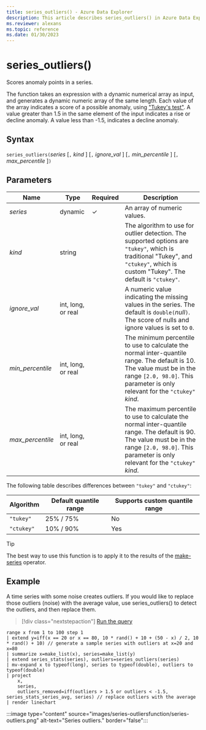```yaml
---
title: series_outliers() - Azure Data Explorer
description: This article describes series_outliers() in Azure Data Explorer.
ms.reviewer: alexans
ms.topic: reference
ms.date: 01/30/2023
---
```

# series_outliers()

Scores anomaly points in a series.

The function takes an expression with a dynamic numerical array as input, and generates a dynamic numeric array of the same length. Each value of the array indicates a score of a possible anomaly, using ["Tukey's test"](https://en.wikipedia.org/wiki/Outlier#Tukey's_fences). A value greater than 1.5 in the same element of the input indicates a rise or decline anomaly. A value less than -1.5, indicates a decline anomaly.

## Syntax

`series_outliers(`*series* [`,` *kind* ] [`,` *ignore_val* ] [`,` *min_percentile* ] [`,` *max_percentile* ]`)`

## Parameters

| Name | Type | Required | Description |
|--|--|--|--|
| *series* | dynamic | &check; | An array of numeric values.|
| *kind* | string | | The algorithm to use for outlier detection. The supported options are `"tukey"`, which is traditional "Tukey", and  `"ctukey"`, which is custom "Tukey". The default is `"ctukey"`.|
| *ignore_val* | int, long, or real | | A numeric value indicating the missing values in the series. The default is `double(`*null*`)`. The score of nulls and ignore values is set to `0`.|
| *min_percentile* | int, long, or real | | The minimum percentile to use to calculate the normal inter-quantile range. The default is 10. The value must be in the range `[2.0, 98.0]`. This parameter is only relevant for the `"ctukey"` *kind*.|
| *max_percentile* | int, long, or real | | The maximum percentile to use to calculate the normal inter-quantile range. The default is 90. The value must be in the range `[2.0, 98.0]`. This parameter is only relevant for the `"ctukey"` *kind*.|

The following table describes differences between `"tukey"` and `"ctukey"`:

| Algorithm | Default quantile range | Supports custom quantile range |
|-----------|----------------------- |--------------------------------|
| `"tukey"` | 25% / 75%              | No                             |
| `"ctukey"`| 10% / 90%              | Yes                            |

> [!TIP]
> The best way to use this function is to apply it to the results of the [make-series](make-seriesoperator.md) operator.

## Example

A time series with some noise creates outliers. If you would like to replace those outliers (noise) with the average value, use series_outliers() to detect the outliers, and then replace them.

> [!div class="nextstepaction"]
> <a href="https://dataexplorer.azure.com/clusters/help/databases/Samples?query=H4sIAAAAAAAAA2VR0XKCQAx89yv2ESpWdMYZH0p/hblKwGs5jslFenb68Y0gakdeyG6ySW7DpmsIETV7hw3EY5PnCEK9osUvKAp1Fc6FreskoiiwzeEZY7jPMy3HC9h0VZJieUFLJLscK8QUa2yfC5Reo6GO2AjBIBjXt4RAbCng28oR/iStJQ4wgljoQFVrsM91oXByzrD90aULZ76obG2QJKbZtcMDeU7vD5iSZRAjIZmASuZBxTU947lC9W5YUezHBS7uyLknXyet75rbyAe+8qePlh46P+e0Z8/+kw6ygH4xG39TpymetSWT8wNVo/e3hu/YvO4uJ7gxb1gplf17Y3kFZmjmxGg8U9+aA93Fo+Fy1EsMepGGdD1Ww4jR2o4OR8PyB1kERXkkAgAA" target="_blank">Run the query</a>

```kusto
range x from 1 to 100 step 1 
| extend y=iff(x == 20 or x == 80, 10 * rand() + 10 + (50 - x) / 2, 10 * rand() + 10) // generate a sample series with outliers at x=20 and x=80
| summarize x=make_list(x), series=make_list(y)
| extend series_stats(series), outliers=series_outliers(series)
| mv-expand x to typeof(long), series to typeof(double), outliers to typeof(double)
| project
    x,
    series,
    outliers_removed=iff(outliers > 1.5 or outliers < -1.5, series_stats_series_avg, series) // replace outliers with the average
| render linechart
```

:::image type="content" source="images/series-outliersfunction/series-outliers.png" alt-text="Series outliers." border="false":::
